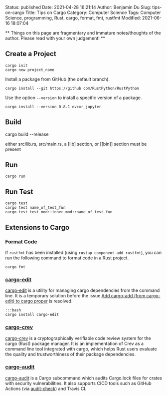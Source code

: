 Status: published
Date: 2021-04-28 16:21:14
Author: Benjamin Du
Slug: tips-on-cargo
Title: Tips on Cargo
Category: Computer Science
Tags: Computer Science, programming, Rust, cargo, format, fmt, rustfmt
Modified: 2021-06-16 18:07:04

**
Things on this page are fragmentary and immature notes/thoughts of the author.
Please read with your own judgement!
**


## Create a Project

    cargo init
    cargo new project_name

Install a package from GitHub (the default branch).

    cargo install --git https://github com/RustPython/RustPython
    
Use the option `--version` to install a specific version of a package.

    cargo install --version 0.8.1 evcxr_jupyter

## Build 

cargo build --release


either src/lib.rs, src/main.rs, a [lib] section, or [[bin]] section must be present


## Run 
    cargo run

## Run Test

    cargo test
    cargo test name_of_test_fun
    cargo test test_mod::inner_mod::name_of_test_fun

## Extensions to Cargo

### Format Code

If `rustfmt` has been installed (using `rustup component add rustfmt`),
you can run the following command to format code in a Rust project.

    cargo fmt 

### [cargo-edit](https://github.com/killercup/cargo-edit)

[cargo-edit](https://github.com/killercup/cargo-edit)
is a utility for managing cargo dependencies from the command line.
It is a temporary solution before the issue
[Add cargo-add (from cargo-edit) to cargo proper](https://github.com/rust-lang/cargo/issues/5586)
is resolved.

    :::bash
    cargo install cargo-edit

### [cargo-crev](https://github.com/crev-dev/cargo-crev)
[cargo-crev](https://github.com/crev-dev/cargo-crev)
is a cryptographically verifiable code review system for the cargo (Rust) package manager.
It is an implementation of Crev as a command line tool integrated with cargo,
which helps Rust users evaluate the quality and trustworthiness of their package dependencies.

### [cargo-audit](https://github.com/RustSec/cargo-audit)
[cargo-audit](https://github.com/RustSec/cargo-audit)
is a Cargo subcommand
which audits Cargo.lock files for crates with security vulnerabilities.
It also supports CICD tools such as GitHub Actions 
(via [audit-check](https://github.com/actions-rs/audit-check))
and Travis CI.


